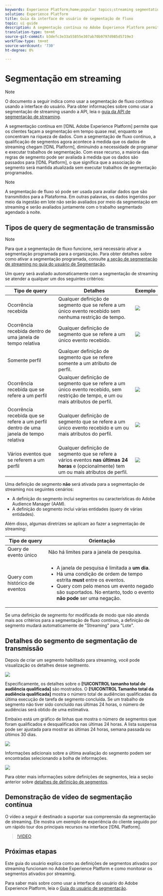 ```yaml
---
keywords: Experience Platform;home;popular topics;streaming segmentation;Segmentation;Serviço de segmentação;serviço de segmentação;guia ui;
solution: Experience Platform
title: Guia da interface de usuário de segmentação de fluxo
topic: ui guide
description: A segmentação contínua no Adobe Experience Platform permite que você faça a segmentação em tempo quase real, enquanto se concentra na riqueza de dados. Com a segmentação de fluxo contínuo, a qualificação de segmentos acontece à medida que os dados chegam à Plataforma, o que diminui a necessidade de programar e executar tarefas de segmentação. Com esse recurso, a maioria das regras de segmento pode ser avaliada à medida que os dados são passados para a Plataforma, o que significa que a associação de segmento será mantida atualizada sem executar trabalhos de segmentação programados.
translation-type: tm+mt
source-git-commit: b3defc3e33a55855e307ab70b9797d985d5719e3
workflow-type: tm+mt
source-wordcount: '730'
ht-degree: 0%

---
```



# Segmentação em streaming

>[!NOTE]
>
>O documento a seguir indica como usar a segmentação de fluxo contínuo usando a interface do usuário. Para obter informações sobre como usar a segmentação de streaming usando a API, leia o [guia da API de segmentação de streaming](../api/streaming-segmentation.md).

A segmentação contínua em [!DNL Adobe Experience Platform] permite que os clientes façam a segmentação em tempo quase real, enquanto se concentram na riqueza de dados. Com a segmentação de fluxo contínuo, a qualificação de segmentos agora acontece à medida que os dados de streaming chegam [!DNL Platform], diminuindo a necessidade de programar e executar trabalhos de segmentação. Com esse recurso, a maioria das regras de segmento pode ser avaliada à medida que os dados são passados para [!DNL Platform], o que significa que a associação de segmento será mantida atualizada sem executar trabalhos de segmentação programados.

>[!NOTE]
>
>A segmentação de fluxo só pode ser usada para avaliar dados que são transmitidos para a Plataforma. Em outras palavras, os dados ingeridos por meio da ingestão em lote não serão avaliados por meio da segmentação em streaming e serão avaliados juntamente com o trabalho segmentado agendado à noite.

## Tipos de query de segmentação de transmissão

>[!NOTE]
>
>Para que a segmentação de fluxo funcione, será necessário ativar a segmentação programada para a organização. Para obter detalhes sobre como ativar a segmentação programada, consulte [a seção de segmentação de streaming no guia do usuário de Segmentação](./overview.md#scheduled-segmentation).

Um query será avaliado automaticamente com a segmentação de streaming se atender a qualquer um dos seguintes critérios:

| Tipo de query | Detalhes | Exemplo |
| ---------- | ------- | ------- |
| Ocorrência recebida | Qualquer definição de segmento que se refere a um único evento recebido sem nenhuma restrição de tempo. | ![](../images/ui/streaming-segmentation/incoming-hit.png) |
| Ocorrência recebida dentro de uma janela de tempo relativa | Qualquer definição de segmento que se refere a um único evento recebido. | ![](../images/ui/streaming-segmentation/relative-hit-success.png) |
| Somente perfil | Qualquer definição de segmento que se refere somente a um atributo de perfil. |  |
| Ocorrência recebida que se refere a um perfil | Qualquer definição de segmento que se refere a um único evento recebido, sem restrição de tempo, e um ou mais atributos de perfil. | ![](../images/ui/streaming-segmentation/profile-hit.png) |
| Ocorrência recebida que se refere a um perfil dentro de uma janela de tempo relativa | Qualquer definição de segmento que se refere a um único evento recebido e um ou mais atributos do perfil. | ![](../images/ui/streaming-segmentation/profile-relative-success.png) |
| Vários eventos que se referem a um perfil | Qualquer definição de segmento que se refere a vários eventos **nas últimas 24 horas** e (opcionalmente) tem um ou mais atributos de perfil. | ![](../images/ui/streaming-segmentation/event-history-success.png) |

Uma definição de segmento **não** será ativada para a segmentação de streaming nos seguintes cenários:

- A definição do segmento inclui segmentos ou características do Adobe Audience Manager (AAM).
- A definição do segmento inclui várias entidades (query de várias entidades).

Além disso, algumas diretrizes se aplicam ao fazer a segmentação de streaming:

| Tipo de query | Orientação |
| ---------- | -------- |
| Query de evento único | Não há limites para a janela de pesquisa. |
| Query com histórico de eventos | <ul><li>A janela de pesquisa é limitada a **um dia**.</li><li>Há uma condição de ordem de tempo estrita **must** entre os eventos.</li><li>Query com pelo menos um evento negado são suportados. No entanto, todo o evento **não pode** ser uma negação.</li></ul> |

Se uma definição de segmento for modificada de modo que não atenda mais aos critérios para a segmentação de fluxo contínuo, a definição de segmento mudará automaticamente de &quot;Streaming&quot; para &quot;Lote&quot;.

## Detalhes do segmento de segmentação de transmissão

Depois de criar um segmento habilitado para streaming, você pode visualização os detalhes desse segmento.

![](../images/ui/streaming-segmentation/monitoring-streaming-segment.png)

Especificamente, os detalhes sobre o **[!UICONTROL tamanho total de audiência qualificada]** são mostrados. O **[!UICONTROL Tamanho total da audiência qualificada]** mostra o número total de audiências qualificadas da última execução de tarefa de segmento concluída. Se um trabalho de segmento não tiver sido concluído nas últimas 24 horas, o número de audiências será obtido de uma estimativa.

Embaixo está um gráfico de linhas que mostra o número de segmentos que foram qualificados e desqualificados nas últimas 24 horas. A lista suspensa pode ser ajustada para mostrar as últimas 24 horas, semana passada ou últimos 30 dias.

![](../images/ui/streaming-segmentation/monitoring-streaming-segment-graph.png)

Informações adicionais sobre a última avaliação do segmento podem ser encontradas selecionando a bolha de informações.

![](../images/ui/streaming-segmentation/info-bubble.png)

Para obter mais informações sobre definições de segmentos, leia a seção anterior sobre [detalhes de definição de segmentos](#segment-details).

## Demonstração de vídeo de segmentação contínua

O vídeo a seguir é destinado a suportar sua compreensão da segmentação de streaming. Ele mostra um exemplo de experiência do cliente seguido por um rápido tour dos principais recursos na interface [!DNL Platform].

>[!VIDEO](https://video.tv.adobe.com/v/36184?quality=12&learn=on)

## Próximas etapas

Este guia do usuário explica como as definições de segmentos ativados por streaming funcionam no Adobe Experience Platform e como monitorar os segmentos ativados por streaming.

Para saber mais sobre como usar a interface do usuário do Adobe Experience Platform, leia o [Guia do usuário de segmentação](./overview.md).